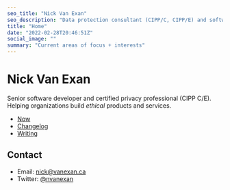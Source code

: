 ```yaml
---
seo_title: "Nick Van Exan"
seo_description: "Data protection consultant (CIPP/C, CIPP/E) and software developer from Toronto."
title: "Home"
date: "2022-02-28T20:46:51Z"
social_image: ""
summary: "Current areas of focus + interests"
---
```


# Nick Van Exan

Senior software developer and certified privacy professional (CIPP C/E). Helping organizations build _ethical_ products and services.

- [Now](/now)
- [Changelog](/changelog)
- [Writing](/writing)


## Contact

- Email: [nick@vanexan.ca](mailto:nick@vanexan.ca)
- Twitter: [@nvanexan](https://twitter.com/nvanexan)
